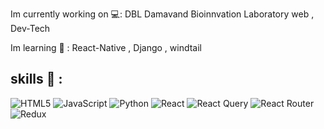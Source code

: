 Im currently working on 💻: DBL Damavand Bioinnvation Laboratory web , Dev-Tech  

Im learning 🌱 : React-Native , Django , windtail
 ## <h2>skills 🌟 :</h2>
![HTML5](https://img.shields.io/badge/html5-%23E34F26.svg?style=for-the-badge&logo=html5&logoColor=white) 	![JavaScript](https://img.shields.io/badge/javascript-%23323330.svg?style=for-the-badge&logo=javascript&logoColor=%23F7DF1E) 	![Python](https://img.shields.io/badge/python-3670A0?style=for-the-badge&logo=python&logoColor=ffdd54) 	![React](https://img.shields.io/badge/react-%2320232a.svg?style=for-the-badge&logo=react&logoColor=%2361DAFB)	![React Query](https://img.shields.io/badge/-React%20Query-FF4154?style=for-the-badge&logo=react%20query&logoColor=white) ![React Router](https://img.shields.io/badge/React_Router-CA4245?style=for-the-badge&logo=react-router&logoColor=white) 	![Redux](https://img.shields.io/badge/redux-%23593d88.svg?style=for-the-badge&logo=redux&logoColor=white)
 

